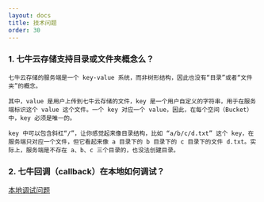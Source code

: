 ```yaml
---
layout: docs
title: 技术问题
order: 30
---
```




### 1. 七牛云存储支持目录或文件夹概念么？

```
七牛云存储的服务端是一个 key-value 系统，而非树形结构，因此也没有“目录”或者“文件夹”的概念。

其中，value 是用户上传到七牛云存储的文件，key 是一个用户自定义的字符串，用于在服务端标识这个 value 这个文件。一个 key 对应一个 value，因此，在每个空间（Bucket）中，key 必须是唯一的。

key 中可以包含斜杠“/”，让你感觉起来像目录结构，比如 “a/b/c/d.txt” 这个 key，在服务端只对应一个文件，但它看起来像 a 目录下的 b 目录下的 c 目录下的文件 d.txt。实际上，服务端是不存在 a、b、c 三个目录的，也没法创建目录。
```

### 2. 七牛回调（callback）在本地如何调试？

  [本地调试问题](http://developer.qiniu.com/docs/v6/api/overview/up/upload-models/response-types.html#FAQ)

